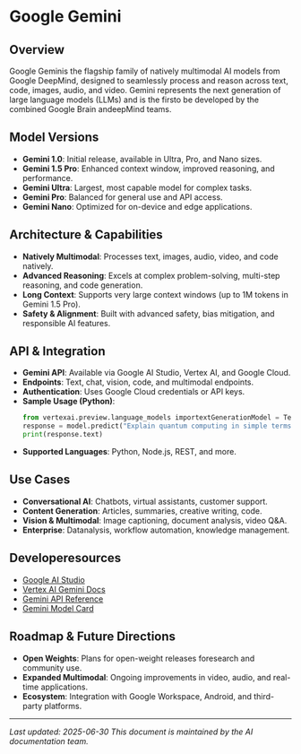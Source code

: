 # Google Gemini

## Overview
Google Geminis the flagship family of natively multimodal AI models from Google DeepMind, designed to seamlessly process and reason across text, code, images, audio, and video. Gemini represents the next generation of large language models (LLMs) and is the firsto be developed by the combined Google Brain andeepMind teams.

## Model Versions
- **Gemini 1.0**: Initial release, available in Ultra, Pro, and Nano sizes.
- **Gemini 1.5 Pro**: Enhanced context window, improved reasoning, and performance.
- **Gemini Ultra**: Largest, most capable model for complex tasks.
- **Gemini Pro**: Balanced for general use and API access.
- **Gemini Nano**: Optimized for on-device and edge applications.

## Architecture & Capabilities
- **Natively Multimodal**: Processes text, images, audio, video, and code natively.
- **Advanced Reasoning**: Excels at complex problem-solving, multi-step reasoning, and code generation.
- **Long Context**: Supports very large context windows (up to 1M tokens in Gemini 1.5 Pro).
- **Safety & Alignment**: Built with advanced safety, bias mitigation, and responsible AI features.

## API & Integration
- **Gemini API**: Available via Google AI Studio, Vertex AI, and Google Cloud.
- **Endpoints**: Text, chat, vision, code, and multimodal endpoints.
- **Authentication**: Uses Google Cloud credentials or API keys.
- **Sample Usage (Python)**:
  ```python
  from vertexai.preview.language_models importextGenerationModel = TextGenerationModel.from_pretrained("gemini-pro")
  response = model.predict("Explain quantum computing in simple terms.")
  print(response.text)
  ```
- **Supported Languages**: Python, Node.js, REST, and more.

## Use Cases
- **Conversational AI**: Chatbots, virtual assistants, customer support.
- **Content Generation**: Articles, summaries, creative writing, code.
- **Vision & Multimodal**: Image captioning, document analysis, video Q&A.
- **Enterprise**: Datanalysis, workflow automation, knowledge management.

## Developeresources
- [Google AI Studio](https://ai.google.dev/)
- [Vertex AI Gemini Docs](https://cloud.google.com/vertex-ai/docs/generative-ai/model-reference/gemini)
- [Gemini API Reference](https://ai.google.dev/api/rest/)
- [Gemini Model Card](https://ai.google.dev/models/gemini)

## Roadmap & Future Directions
- **Open Weights**: Plans for open-weight releases foresearch and community use.
- **Expanded Multimodal**: Ongoing improvements in video, audio, and real-time applications.
- **Ecosystem**: Integration with Google Workspace, Android, and third-party platforms.

---
*Last updated: 2025-06-30*
*This document is maintained by the AI documentation team.* 